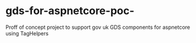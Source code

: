 # gds-for-aspnetcore-poc-
Proff of concept project to support gov uk GDS components for aspnetcore using TagHelpers
